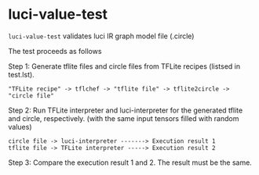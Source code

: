 # luci-value-test

`luci-value-test` validates luci IR graph model file (.circle)

The test proceeds as follows

Step 1: Generate tflite files and circle files from TFLite recipes (listsed in test.lst).
```
"TFLite recipe" -> tflchef -> "tflite file" -> tflite2circle -> "circle file"
```

Step 2: Run TFLite interpreter and luci-interpreter for the generated tflite and circle, respectively.
(with the same input tensors filled with random values)
```
circle file -> luci-interpreter -------> Execution result 1
tflite file -> TFLite interpreter -----> Execution result 2
```

Step 3: Compare the execution result 1 and 2. The result must be the same.
